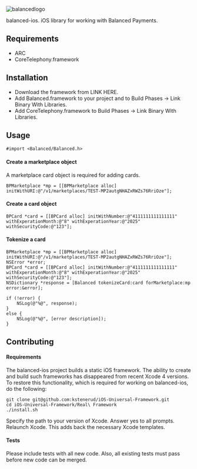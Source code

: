 ![balancedlogo](https://www.balancedpayments.com/images/homepage_logo-01.png)


balanced-ios. iOS library for working with Balanced Payments.

## Requirements

- ARC
- CoreTelephony.framework

## Installation

- Download the framework from LINK HERE.
- Add Balanced.framework to your project and to Build Phases -> Link Binary With Libraries.
- Add CoreTelephony.framework to Build Phases -> Link Binary With Libraries.

## Usage

    #import <Balanced/Balanced.h>


#### Create a marketplace object

A marketplace card object is required for adding cards.

    BPMarketplace *mp = [[BPMarketplace alloc] initWithURI:@"/v1/marketplaces/TEST-MP2autgNHAZxRWZs76RriOze"];

#### Create a card object

    BPCard *card = [[BPCard alloc] initWithNumber:@"4111111111111111" withExperationMonth:@"8" withExperationYear:@"2025" withSecurityCode:@"123"];

#### Tokenize a card

    BPMarketplace *mp = [[BPMarketplace alloc] initWithURI:@"/v1/marketplaces/TEST-MP2autgNHAZxRWZs76RriOze"];
    NSError *error;
    BPCard *card = [[BPCard alloc] initWithNumber:@"4111111111111111" withExperationMonth:@"8" withExperationYear:@"2025" withSecurityCode:@"123"];
    NSDictionary *response = [Balanced tokenizeCard:card forMarketplace:mp error:&error];
    
    if (!error) {
        NSLog(@"%@", response);
    }
    else {
        NSLog(@"%@", [error description]);
    }


## Contributing

#### Requirements
The balanced-ios project builds a static iOS framework. The ability to create and build such frameworks has disappeared from recent Xcode 4 versions. To restore this functionality, which is required for working on balanced-ios, do the following:

    git clone git@github.com:kstenerud/iOS-Universal-Framework.git
    cd iOS-Universal-Framework/Real\ Framework
    ./install.sh

Specify the path to your version of Xcode. Answer yes to all prompts. Relaunch Xcode. This adds back the necessary Xcode templates.

#### Tests

Please include tests with all new code. Also, all existing tests must pass before new code can be merged.
